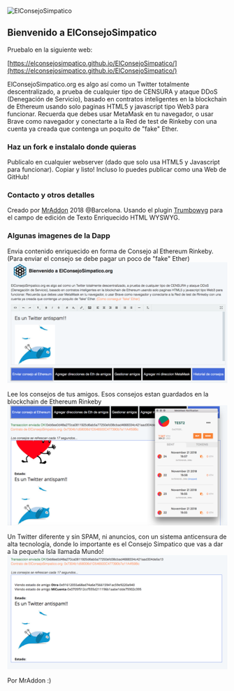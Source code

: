 ![ElConsejoSimpatico](https://elconsejosimpatico.github.io/ElConsejoSimpatico/ElConsejoSimpatico/logo_transp.png)

## Bienvenido a ElConsejoSimpatico

Pruebalo en la siguiente web:

[https://elconsejosimpatico.github.io/ElConsejoSimpatico/](https://elconsejosimpatico.github.io/ElConsejoSimpatico/)

ElConsejoSimpatico.org es algo así como un Twitter totalmente descentralizado, a prueba de cualquier tipo de CENSURA y ataque DDoS (Denegación de Servicio), basado en contratos inteligentes en la blockchain de Ethereum usando solo paginas HTML5 y javascript tipo Web3 para funcionar. Recuerda que debes usar MetaMask en tu navegador, o usar Brave como navegador y conectarte a la Red de test de Rinkeby con una cuenta ya creada que contenga un poquito de "fake" Ether.

### Haz un fork e instalalo donde quieras

Publicalo en cualquier webserver (dado que solo usa HTML5 y Javascript para funcionar).
Copiar y listo! Incluso lo puedes publicar como una Web de GitHub!

### Contacto y otros detalles

Creado por [MrAddon](http://mraddon.com) 2018 @Barcelona. Usando el plugin [Trumbowyg](https://alex-d.github.io/Trumbowyg/) para el campo de edición de Texto Enriquecido HTML WYSWYG.

### Algunas imagenes de la Dapp

Envia contenido enriquecido en forma de Consejo al Ethereum Rinkeby. (Para enviar el consejo se debe pagar un poco de "fake" Ether)
![Ejemplo](example1.png)

Lee los consejos de tus amigos. Esos consejos estan guardados en la blockchain de Ethereum Rinkeby
![Ejemplo](example2.png)

Un Twitter diferente y sin SPAM, ni anuncios, con un sistema anticensura de alta tecnología, donde lo importante es el Consejo Simpatico que vas a dar a la pequeña Isla llamada Mundo!
![Ejemplo](example3.png)

Por MrAddon :)
